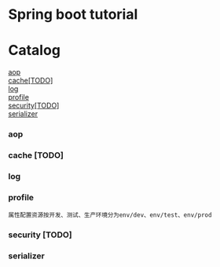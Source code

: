 # Spring boot tutorial
# Catalog
[aop](###aop)   
[cache[TODO]](###cache)   
[log](###log)   
[profile](###profile)   
[security[TODO]](###security)     
[serializer](###serializer)

### aop

### cache [TODO]

### log

### profile
    属性配置资源按开发、测试、生产环境分为env/dev、env/test、env/prod
### security [TODO]

### serializer
